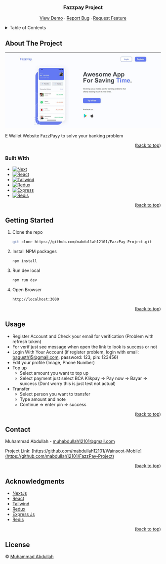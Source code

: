<div align="center">
<h3 align="center">Fazzpay Project</h3>

  <p align="center">
    <a href="https://fazzpay-project.vercel.app">View Demo</a>
    ·
    <a href="https://github.com/mabdullah12101/FazzPay-Project/issues">Report Bug</a>
    ·
    <a href="https://github.com/mabdullah12101/FazzPay-Project/pulls">Request Feature</a>
  </p>
</div>



<!-- TABLE OF CONTENTS -->
<details>
  <summary>Table of Contents</summary>
  <ol>
    <li>
      <a href="#about-the-project">About The Project</a>
      <ul>
        <li><a href="#built-with">Built With</a></li>
      </ul>
    </li>
    <li>
      <a href="#getting-started">Getting Started</a>
    </li>
    <li><a href="#usage">Usage</a></li>
    <li><a href="#contact">Contact</a></li>
    <li><a href="#acknowledgments">Acknowledgments</a></li>
    <li><a href="#license">License</a></li>
  </ol>
</details>



<!-- ABOUT THE PROJECT -->
## About The Project

![Product Name Screen Shot][product-screenshot]

E Wallet Website FazzPayy to solve your banking problem

<p align="right">(<a href="#readme-top">back to top</a>)</p>



### Built With

* [![Next][Next.js]][Next-url]
* [![React][React.js]][React-url]
* [![Tailwind][Tailwind-CSS]][Tailwind-url]
* [![Redux][Redux]][Redux-url]
* [![Express][Express]][Express-url]
* [![Redis][Redis]][Redis-url]

<p align="right">(<a href="#readme-top">back to top</a>)</p>



<!-- GETTING STARTED -->
## Getting Started

1. Clone the repo
   ```sh
   git clone https://github.com/mabdullah12101/FazzPay-Project.git
   ```
2. Install NPM packages
   ```sh
   npm install
   ```
3. Run dev local
   ```sh
   npm run dev
   ```
4. Open Browser
   ```sh
   http://localhost:3000
   ```

<p align="right">(<a href="#readme-top">back to top</a>)</p>



<!-- USAGE EXAMPLES -->
## Usage

* Register Account and Check your email for verification (Problem with refresh token)
* For verif just see message when open the link to look is success or not
* Login With Your Account (if register problem, login with email: bagusth15@gmail.com, password: 123, pin: 123456)
* Edit your profile (Image, Phone Number)
* Top up 
  * Select amount you want to top up
  * Select payment just select BCA Klikpay => Pay now => Bayar => success (Dont worry this is just test not actual) 
* Transfer
  * Select person you want to transfer
  * Type amount and note 
  * Continue => enter pin => success

<p align="right">(<a href="#readme-top">back to top</a>)</p>



<!-- CONTACT -->
## Contact

Muhammad Abdullah - muhabdullah12101@gmail.com

Project Link: [https://github.com/mabdullah12101/Wainscot-Mobile](https://github.com/mabdullah12101/FazzPay-Project)

<p align="right">(<a href="#readme-top">back to top</a>)</p>



<!-- ACKNOWLEDGMENTS -->
## Acknowledgments

* [NextJs](https://nextjs.org/)
* [React](https://reactjs.org/)
* [Tailwind](https://tailwindcss.com/)
* [Redux](https://redux.js.org/)
* [Express Js](https://expressjs.com/)
* [Redis](https://redis.io/)

<p align="right">(<a href="#readme-top">back to top</a>)</p>


<!-- LICENSE -->
## License

© [Muhammad Abdullah](https://github.com/mabdullah12101)



<!-- MARKDOWN LINKS & IMAGES -->
<!-- https://www.markdownguide.org/basic-syntax/#reference-style-links -->
[product-screenshot]: index.jpeg
[Next.js]: https://img.shields.io/badge/next.js-000000?style=for-the-badge&logo=nextdotjs&logoColor=white
[Next-url]: https://nextjs.org/
[React.js]: https://img.shields.io/badge/React-20232A?style=for-the-badge&logo=react&logoColor=61DAFB
[React-url]: https://reactjs.org/ 
[Tailwind-CSS]: https://img.shields.io/badge/tailwindcss-%2338B2AC.svg?style=for-the-badge&logo=tailwind-css&logoColor=white
[Tailwind-url]: https://tailwindcss.com/
[Redux]: https://img.shields.io/badge/redux-%23593d88.svg?style=for-the-badge&logo=redux&logoColor=white
[Redux-url]: https://redux.js.org/
[Express]: https://img.shields.io/badge/express.js-%23404d59.svg?style=for-the-badge&logo=express&logoColor=%2361DAFB
[Express-url]: https://expressjs.com/
[Redis]: https://img.shields.io/badge/redis-%23DD0031.svg?style=for-the-badge&logo=redis&logoColor=white
[Redis-url]: https://redis.io/
